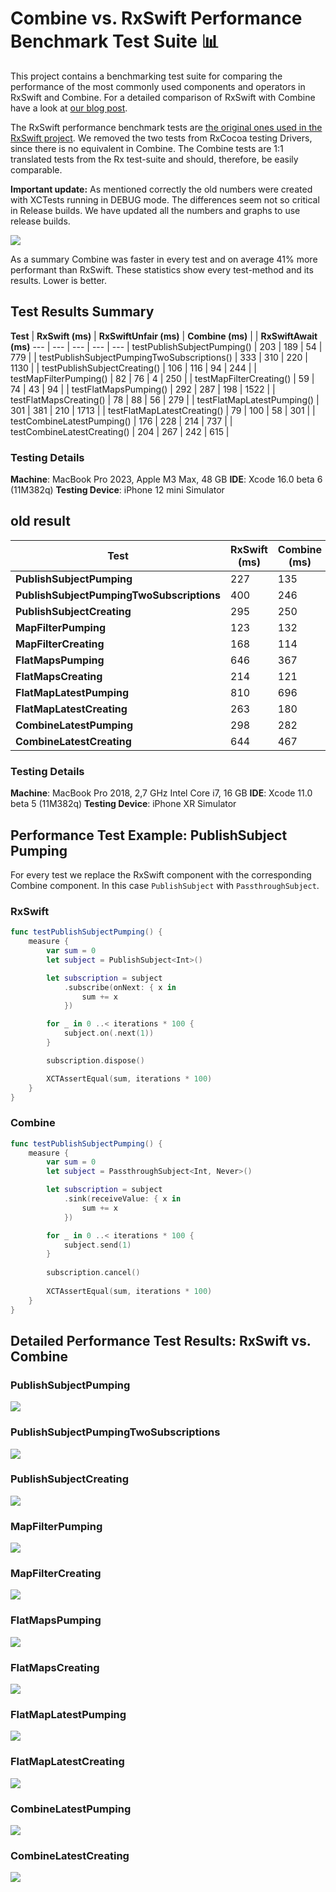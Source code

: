 # Combine vs. RxSwift Performance Benchmark Test Suite 📊
This project contains a benchmarking test suite for comparing the performance of the most commonly used components and operators in RxSwift and Combine. For a detailed comparison of RxSwift with Combine have a look at [our blog post](https://quickbirdstudios.com/blog/?p=831).

The RxSwift performance benchmark tests are [the original ones used in the RxSwift project](https://github.com/ReactiveX/RxSwift/blob/master/Tests/Benchmarks/Benchmarks.swift). We removed the two tests from RxCocoa testing Drivers, since there is no equivalent in Combine. The Combine tests are 1:1 translated tests from the Rx test-suite and should, therefore, be easily comparable.

**Important update:** As mentioned correctly the old numbers were created with XCTests running in DEBUG mode. The differences seem not so critical in Release builds. We have updated all the numbers and graphs to use release builds.

![](https://quickbirdstudios.com/files/benchmarks/all_release.png)

As a summary Combine was faster in every test and on average 41% more performant than RxSwift. These statistics show every test-method and its results. Lower is better.

## Test Results Summary

**Test** | **RxSwift (ms)** | **RxSwiftUnfair (ms)** | **Combine (ms)** |  | **RxSwiftAwait (ms)**
--- | --- | --- | --- | --- 
| testPublishSubjectPumping() | 203 | 189 | 54 | 779 |
| testPublishSubjectPumpingTwoSubscriptions() | 333 | 310 | 220 | 1130 |
| testPublishSubjectCreating() | 106 | 116 | 94 | 244 |
| testMapFilterPumping() | 82 | 76 | 4 | 250 |
| testMapFilterCreating() | 59 | 74 | 43 | 94 |
| testFlatMapsPumping() | 292 | 287 | 198 | 1522 |
| testFlatMapsCreating() | 78 | 88 | 56 | 279 |
| testFlatMapLatestPumping() | 301 | 381 | 210 | 1713 |
| testFlatMapLatestCreating() | 79 | 100 | 58 | 301 |
| testCombineLatestPumping() | 176 | 228 | 214 | 737 |
| testCombineLatestCreating() | 204 | 267 | 242 | 615 |

### Testing Details
**Machine**: MacBook Pro 2023, Apple M3 Max, 48 GB
**IDE**: Xcode 16.0 beta 6 (11M382q)
**Testing Device**: iPhone 12 mini Simulator

## old result

**Test** | **RxSwift (ms)** | **Combine (ms)** | **Factor**
--- | --- | --- | ---
**PublishSubjectPumping** | 227 | 135 | 168%
**PublishSubjectPumpingTwoSubscriptions** | 400 | 246 | 163%
**PublishSubjectCreating** | 295 | 250 | 118%
**MapFilterPumping** | 123 | 132 | 93%
**MapFilterCreating** |168 | 114 | 147%
**FlatMapsPumping** | 646 | 367 | 176%
**FlatMapsCreating** | 214 | 121 | 177%
**FlatMapLatestPumping** | 810 | 696 | 116%
**FlatMapLatestCreating** | 263 | 180 | 146%
**CombineLatestPumping** | 298 | 282 | 106%
**CombineLatestCreating** | 644 | 467 | 138%

### Testing Details
**Machine**: MacBook Pro 2018, 2,7 GHz Intel Core i7, 16 GB
**IDE**: Xcode 11.0 beta 5 (11M382q)
**Testing Device**: iPhone XR Simulator

## Performance Test Example: PublishSubject Pumping

For every test we replace the RxSwift component with the corresponding Combine component. In this case `PublishSubject` with `PassthroughSubject`.

### RxSwift
```swift
func testPublishSubjectPumping() {
    measure {
        var sum = 0
        let subject = PublishSubject<Int>()

        let subscription = subject
            .subscribe(onNext: { x in
                sum += x
            })

        for _ in 0 ..< iterations * 100 {
            subject.on(.next(1))
        }

        subscription.dispose()

        XCTAssertEqual(sum, iterations * 100)
    }
}
```

### Combine
```swift
func testPublishSubjectPumping() {
    measure {
        var sum = 0
        let subject = PassthroughSubject<Int, Never>()

        let subscription = subject
            .sink(receiveValue: { x in
                sum += x
            })

        for _ in 0 ..< iterations * 100 {
            subject.send(1)
        }
        
        subscription.cancel()
        
        XCTAssertEqual(sum, iterations * 100)
    }
}
```

## Detailed Performance Test Results: RxSwift vs. Combine

### PublishSubjectPumping 

![](https://quickbirdstudios.com/files/benchmarks/1_release.png)

### PublishSubjectPumpingTwoSubscriptions

![](https://quickbirdstudios.com/files/benchmarks/2_release.png)

### PublishSubjectCreating

![](https://quickbirdstudios.com/files/benchmarks/3_release.png)

### MapFilterPumping

![](https://quickbirdstudios.com/files/benchmarks/4_release.png)

### MapFilterCreating

![](https://quickbirdstudios.com/files/benchmarks/5_release.png)

### FlatMapsPumping

![](https://quickbirdstudios.com/files/benchmarks/6_release.png)

### FlatMapsCreating

![](https://quickbirdstudios.com/files/benchmarks/7_release.png)

### FlatMapLatestPumping

![](https://quickbirdstudios.com/files/benchmarks/8_release.png)

### FlatMapLatestCreating

![](https://quickbirdstudios.com/files/benchmarks/9_release.png)

### CombineLatestPumping

![](https://quickbirdstudios.com/files/benchmarks/10_release.png)

### CombineLatestCreating

![](https://quickbirdstudios.com/files/benchmarks/11_release.png)

